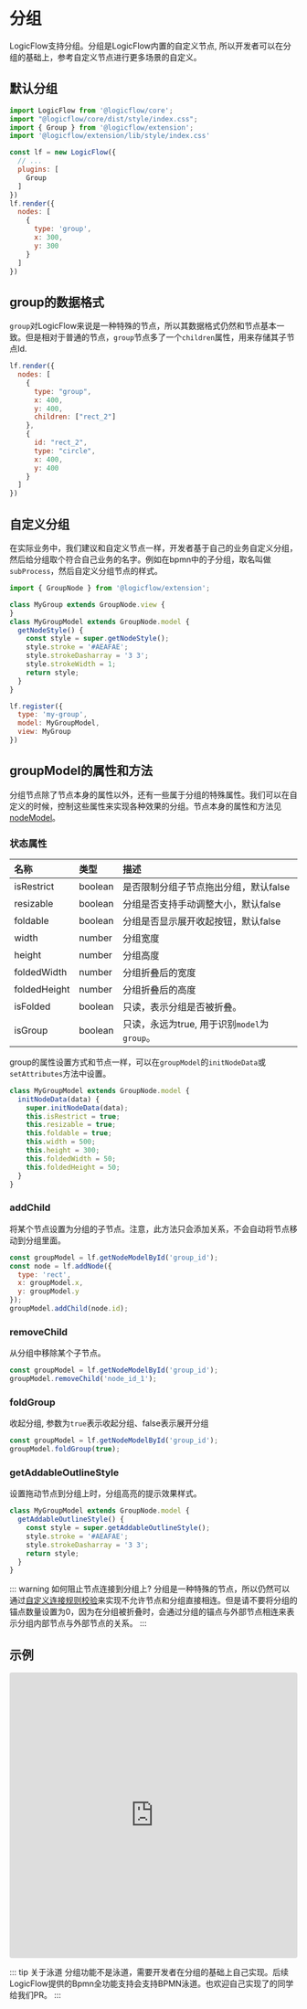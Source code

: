 # 分组

LogicFlow支持分组。分组是LogicFlow内置的自定义节点, 所以开发者可以在分组的基础上，参考自定义节点进行更多场景的自定义。

## 默认分组

```js
import LogicFlow from '@logicflow/core';
import "@logicflow/core/dist/style/index.css";
import { Group } from '@logicflow/extension';
import '@logicflow/extension/lib/style/index.css'

const lf = new LogicFlow({
  // ...
  plugins: [
    Group
  ]
})
lf.render({
  nodes: [
    {
      type: 'group',
      x: 300,
      y: 300
    }
  ]
})
```

## group的数据格式

`group`对LogicFlow来说是一种特殊的节点，所以其数据格式仍然和节点基本一致。但是相对于普通的节点，`group`节点多了一个`children`属性，用来存储其子节点Id.

```js
lf.render({
  nodes: [
    {
      type: "group",
      x: 400,
      y: 400,
      children: ["rect_2"]
    },
    {
      id: "rect_2",
      type: "circle",
      x: 400,
      y: 400
    }
  ]
})
```

## 自定义分组

在实际业务中，我们建议和自定义节点一样，开发者基于自己的业务自定义分组，然后给分组取个符合自己业务的名字。例如在bpmn中的子分组，取名叫做`subProcess`，然后自定义分组节点的样式。

```js
import { GroupNode } from '@logicflow/extension';

class MyGroup extends GroupNode.view {
}
class MyGroupModel extends GroupNode.model {
  getNodeStyle() {
    const style = super.getNodeStyle();
    style.stroke = '#AEAFAE';
    style.strokeDasharray = '3 3';
    style.strokeWidth = 1;
    return style;
  }
}

lf.register({
  type: 'my-group',
  model: MyGroupModel,
  view: MyGroup
})

```

## groupModel的属性和方法

分组节点除了节点本身的属性以外，还有一些属于分组的特殊属性。我们可以在自定义的时候，控制这些属性来实现各种效果的分组。节点本身的属性和方法见[nodeModel](.././api/nodeModelApi.md)。

### 状态属性

| 名称  | 类型   |  描述           |
| :---- | :----- | :------------- |
| isRestrict | boolean | 是否限制分组子节点拖出分组，默认false |
| resizable  | boolean |  分组是否支持手动调整大小，默认false   |
| foldable  | boolean |  分组是否显示展开收起按钮，默认false   |
| width  | number |  分组宽度   |
| height  | number |   分组高度   |
| foldedWidth  | number |  分组折叠后的宽度   |
| foldedHeight  | number |  分组折叠后的高度   |
| isFolded  | boolean |  只读，表示分组是否被折叠。   |
| isGroup  | boolean |  只读，永远为true, 用于识别`model`为`group`。   |

group的属性设置方式和节点一样，可以在`groupModel`的`initNodeData`或`setAttributes`方法中设置。

```js
class MyGroupModel extends GroupNode.model {
  initNodeData(data) {
    super.initNodeData(data);
    this.isRestrict = true;
    this.resizable = true;
    this.foldable = true;
    this.width = 500;
    this.height = 300;
    this.foldedWidth = 50;
    this.foldedHeight = 50;
  }
}
```

### addChild

将某个节点设置为分组的子节点。注意，此方法只会添加关系，不会自动将节点移动到分组里面。

```js
const groupModel = lf.getNodeModelById('group_id');
const node = lf.addNode({
  type: 'rect',
  x: groupModel.x,
  y: groupModel.y
});
groupModel.addChild(node.id);
```

### removeChild

从分组中移除某个子节点。

```js
const groupModel = lf.getNodeModelById('group_id');
groupModel.removeChild('node_id_1');
```

### foldGroup

收起分组, 参数为`true`表示收起分组、false表示展开分组

```js
const groupModel = lf.getNodeModelById('group_id');
groupModel.foldGroup(true);
```

### getAddableOutlineStyle

设置拖动节点到分组上时，分组高亮的提示效果样式。

```js
class MyGroupModel extends GroupNode.model {
  getAddableOutlineStyle() {
    const style = super.getAddableOutlineStyle();
    style.stroke = '#AEAFAE';
    style.strokeDasharray = '3 3';
    return style;
  }
}
```

::: warning 如何阻止节点连接到分组上?
分组是一种特殊的节点，所以仍然可以通过[自定义连接规则校验](http://logic-flow.org/guide/basic/node.html#%E8%87%AA%E5%AE%9A%E4%B9%89%E8%BF%9E%E6%8E%A5%E8%A7%84%E5%88%99%E6%A0%A1%E9%AA%8C)来实现不允许节点和分组直接相连。但是请不要将分组的锚点数量设置为0，因为在分组被折叠时，会通过分组的锚点与外部节点相连来表示分组内部节点与外部节点的关系。
:::


## 示例

<iframe src="https://codesandbox.io/embed/bold-moore-vgvpf?fontsize=14&hidenavigation=1&theme=dark&view=preview"
     style="width:100%; height:500px; border:0; border-radius: 4px; overflow:hidden;"
     title="bold-moore-vgvpf"
     allow="accelerometer; ambient-light-sensor; camera; encrypted-media; geolocation; gyroscope; hid; microphone; midi; payment; usb; vr; xr-spatial-tracking"
     sandbox="allow-forms allow-modals allow-popups allow-presentation allow-same-origin allow-scripts"
   ></iframe>

::: tip 关于泳道
分组功能不是泳道，需要开发者在分组的基础上自己实现。后续LogicFlow提供的Bpmn全功能支持会支持BPMN泳道。也欢迎自己实现了的同学给我们PR。
:::